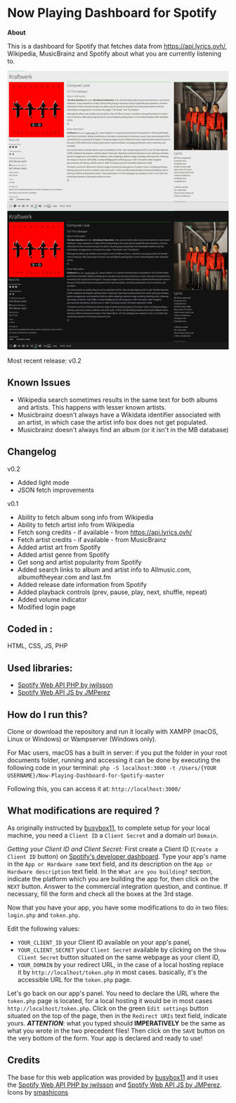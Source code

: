 
# Now Playing Dashboard for Spotify

 **About**

This is a dashboard for Spotify that fetches data from https://api.lyrics.ovh/, Wikipedia, MusicBrainz and Spotify about what you are currently listening to.

![Screenshot Light](https://github.com/peterdconradie/Now-Playing-Dashboard-for-Spotify/blob/master/screenshot-light.png)
![Screenshot Dark](https://github.com/peterdconradie/Now-Playing-Dashboard-for-Spotify/blob/master/screenshot-dark.png)


Most recent release: v0.2
## **Known Issues**
- Wikipedia search sometimes results in the same text for both albums and artists. This happens with lesser known artists.
- Musicbrainz doesn't always have a Wikidata identifier associated with an artist, in which case the artist info box does not get populated.
- Musicbrainz doesn't always find an album (or it isn't in the MB database)

## **Changelog**
v0.2
- Added light mode
- JSON fetch improvements

v0.1
- Ability to fetch album song info from Wikipedia
- Ability to fetch artist info from Wikipedia
- Fetch song credits - if available - from https://api.lyrics.ovh/
- Fetch artist credits - if available - from MusicBrainz
- Added artist art from Spotify
- Added artist genre from Spotify
- Get song and artist popularity from Spotify
- Added search links to album and artist info to Allmusic.com, albumoftheyear.com and last.fm
- Added release date information from Spotify
- Added playback controls (prev, pause, play, next, shuffle, repeat)
- Added volume indicator
- Modified login page

## **Coded in :**

HTML, CSS, JS, PHP

## **Used libraries:**

- [Spotify Web API PHP by jwilsson](https://github.com/jwilsson/spotify-web-api-php)
- [Spotify Web API JS by JMPerez](https://github.com/jmperez/spotify-web-api-js)

## **How do I run this?**

Clone or download the repository and run it locally with XAMPP (macOS, Linux or Windows) or Wampserver (Windows only).

For Mac users, macOS has a built in server: if you put the folder in your root documents folder, running and accessing it can be done by executing the following code in your terminal:
`php -S localhost:3000 -t /Users/{YOUR USERNAME}/Now-Playing-Dashboard-for-Spotify-master`

Following this, you can access it at: `http://localhost:3000/`

## **What modifications are required ?**
As originally instructed by [busybox11](https://github.com/busybox11/NowPlaying-for-Spotify), to complete setup for your local machine, you need a `Client ID` a `Client Secret` and a domain url `Domain`.

*Getting your Client ID and Client Secret:*
First create a Client ID (`Create a Client ID` button) on [Spotify's developer dashboard](https://developer.spotify.com/dashboard/applications).
Type your app's name in the `App or Hardware name` text field, and its description on the `App or Hardware description` text field. In the `What are you building?` section, indicate the platform which you are building the app for, then click on the `NEXT` button. Answer to the commercial integration question, and continue. If necessary, fill the form and check all the boxes at the 3rd stage.

Now that you have your app, you have some modifications to do in two files: `login.php` and `token.php`.

Edit the following values:

- `YOUR_CLIENT_ID` your Client ID available on your app's panel,
- `YOUR_CLIENT_SECRET` your `Client Secret` available by clicking on the `Show Client Secret` button situated on the same webpage as your client ID,
- `YOUR_DOMAIN` by your redirect URL, in the case of a local hosting replace it by `http://localhost/token.php` in most cases. basically, it's the accessible URL for the `token.php` page.

Let's go back on our app's panel. You need to declare the URL where the `token.php` page is located, for a local hosting it would be in most cases `http://localhost/token.php`. Click on the green `Edit settings` button situated on the top of the page, then in the `Redirect URIs` text field, indicate yours. ***ATTENTION***: what you typed should **IMPERATIVELY** be the same as what you wrote in the two precedent files! Then click on the `SAVE` button on the very bottom of the form. Your app is declared and ready to use!

## **Credits**
The base for this web application was provided by [busybox11](https://github.com/busybox11/NowPlaying-for-Spotify) and it uses the [Spotify Web API PHP by jwilsson](https://github.com/jwilsson/spotify-web-api-php) and [Spotify Web API JS by JMPerez](https://github.com/jmperez/spotify-web-api-js). Icons by [smashicons](https://www.flaticon.com/authors/smashicons)
